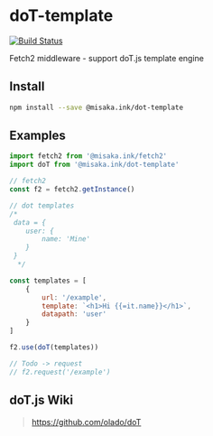 # doT-template
[![Build Status](https://travis-ci.org/misaka-ink/doT-template.svg?branch=master)](https://travis-ci.org/misaka-ink/doT-template)

Fetch2 middleware - support doT.js template engine

## Install

```bash
npm install --save @misaka.ink/dot-template
```

## Examples

```javascript
import fetch2 from '@misaka.ink/fetch2'
import doT from '@misaka.ink/dot-template'

// fetch2
const f2 = fetch2.getInstance()

// dot templates
/*
 data = {
    user: {
        name: 'Mine'
    }
 }
  */

const templates = [
    {
        url: '/example',
        template: `<h1>Hi {{=it.name}}</h1>`,
        datapath: 'user'
    }
]

f2.use(doT(templates))

// Todo -> request
// f2.request('/example')
```

## doT.js Wiki

> https://github.com/olado/doT
